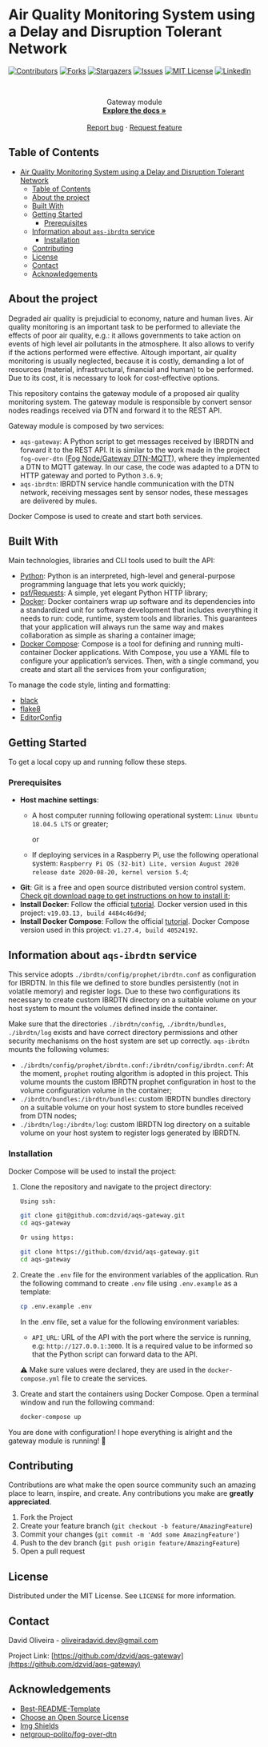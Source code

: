 # Air Quality Monitoring System using a Delay and Disruption Tolerant Network 
<!--
*** Thanks for checking out this README Template. If you have a suggestion that would
*** make this better, please fork the repo and create a pull request or simply open
*** an issue with the tag "enhancement".
*** Thanks again! Now go create something AMAZING! :D
-->

<!-- PROJECT SHIELDS -->
<!--
*** I'm using markdown "reference style" links for readability.
*** Reference links are enclosed in brackets [ ] instead of parentheses ( ).
*** See the bottom of this document for the declaration of the reference variables
*** for contributors-url, forks-url, etc. This is an optional, concise syntax you may use.
*** https://www.markdownguide.org/basic-syntax/#reference-style-links
-->

[![Contributors][contributors-shield]][contributors-url]
[![Forks][forks-shield]][forks-url]
[![Stargazers][stars-shield]][stars-url]
[![Issues][issues-shield]][issues-url]
[![MIT License][license-shield]][license-url]
[![LinkedIn][linkedin-shield]][linkedin-url]

<!-- PROJECT LOGO -->

<br />
<p align="center">
  <p align="center">
    Gateway module
    <br />
    <a href="https://github.com/dzvid/aqs-gateway"><strong>Explore the docs »</strong></a>
    <br />
    <br />
    <!-- <a href="https://tukno-aqs-gateway.herokuapp.com/">View Demo</a>
    · -->
    <a href="https://github.com/dzvid/aqs-gateway/issues">Report bug</a>
    ·
    <a href="https://github.com/dzvid/aqs-gateway/issues">Request feature</a>
  </p>
</p>

<!-- TABLE OF CONTENTS -->

## Table of Contents

- [Air Quality Monitoring System using a Delay and Disruption Tolerant Network](#air-quality-monitoring-system-using-a-delay-and-disruption-tolerant-network)
  - [Table of Contents](#table-of-contents)
  - [About the project](#about-the-project)
  - [Built With](#built-with)
  - [Getting Started](#getting-started)
    - [Prerequisites](#prerequisites)
  - [Information about `aqs-ibrdtn` service](#information-about-aqs-ibrdtn-service)
    - [Installation](#installation)
  - [Contributing](#contributing)
  - [License](#license)
  - [Contact](#contact)
  - [Acknowledgements](#acknowledgements)

<!-- ABOUT THE PROJECT -->

## About the project

Degraded air quality is prejudicial to economy, nature and human lives.  Air quality monitoring is an important task to be performed to alleviate the effects of poor air quality, e.g.: it allows governments to take action on events of high level air pollutants in the atmosphere. It also allows to verify if the actions performed were effective.
Altough important, air quality monitoring is usually neglected, because it is costly, demanding a lot of resources (material, infrastructural, financial and human) to be performed. 
Due to its cost, it is necessary to look for cost-effective options.

<!--
Degraded air quality is prejudicial to economy, nature and human lives.  Air quality monitoring is an important task to be performed to alleviate the effects of poor air quality, but it demands a lot of resources (material, infrastructural , financial and human) to be performed, so its necessary to look for cost-effective options.
Continuous air quality monitoring allows governments to take action on events of high level air pollutants in the atmosphere. It also allows to verify if the actions performed were effective. 
Open access to air monitored data is another important issue necessary to be addressed, it allows population to be aware about the current levels of pollutants and possible effects of it in their lives.
 -->
This repository contains the gateway module of a proposed air quality monitoring system. The gateway module is responsible by convert sensor nodes readings received via DTN and forward it to the REST API. 

Gateway module is composed by two services: 
- `aqs-gateway`: A Python script to get messages received by IBRDTN and forward it to the REST API. It is similar to the work made in the project `fog-over-dtn` ([Fog Node/Gateway DTN-MQTT](https://github.com/netgroup-polito/fog-over-dtn/tree/master/Fog%20Node/Gateway%20DTN-MQTT)), where they implemented a DTN to MQTT gateway. In our case, the code was adapted to a DTN to HTTP gateway and ported to Python `3.6.9`;   
- `aqs-ibrdtn`: IBRDTN service handle communication with the DTN network, receiving messages sent by sensor nodes, these messages are delivered by mules.

Docker Compose is used to create and start both services. 

## Built With

Main technologies, libraries and CLI tools used to built the API:

- [Python](https://www.python.org/): Python is an interpreted, high-level and general-purpose programming language that lets you work quickly;
- [psf/Requests](https://github.com/psf/requests): A simple, yet elegant Python HTTP library;
- [Docker](https://www.docker.com/): Docker containers wrap up software and its dependencies into a standardized unit for software development that includes everything it needs to run: code, runtime, system tools and libraries. This guarantees that your application will always run the same way and makes collaboration as simple as sharing a container image;
- [Docker Compose](https://docs.docker.com/compose/): Compose is a tool for defining and running multi-container Docker applications. With Compose, you use a YAML file to configure your application’s services. Then, with a single command, you create and start all the services from your configuration;

To manage the code style, linting and formatting:

- [black](https://github.com/eslint/eslint)
- [flake8](https://github.com/prettier/prettier)
- [EditorConfig](https://editorconfig.org/)

<!-- GETTING STARTED -->

## Getting Started

To get a local copy up and running follow these steps.

### Prerequisites
 - **Host machine settings**:
    - A host computer running following operational system: `Linux Ubuntu 18.04.5 LTS` or greater; 

      or

    - If deploying services in a Raspberry Pi, use the following operational system: `Raspberry Pi OS (32-bit) Lite, version August 2020 release date 2020-08-20, kernel version 5.4`; 
- **Git**: Git is a free and open source distributed version control system. [Check git download page to get instructions on how to install it](https://git-scm.com/download/linux);
- **Install Docker**: Follow the official [tutorial](https://docs.docker.com/install/). Docker version used in this project: `v19.03.13, build 4484c46d9d`;
- **Install Docker Compose**: Follow the official [tutorial](https://docs.docker.com/compose/). Docker Compose version used in this project: `v1.27.4, build 40524192`.

## Information about `aqs-ibrdtn` service
This service adopts `./ibrdtn/config/prophet/ibrdtn.conf` as configuration for IBRDTN. In this file we defined to store bundles persistently (not in volatile memory) and register logs. Due to these two configurations its necessary to create custom IBRDTN directory on a suitable volume on your host system to mount the volumes defined inside the container.

Make sure that the directories `./ibrdtn/config`, `./ibrdtn/bundles`, `./ibrdtn/log` exists and have correct directory permissions and other security mechanisms on the host system are set up correctly. `aqs-ibrdtn` mounts the following volumes: 
  - `./ibrdtn/config/prophet/ibrdtn.conf:/ibrdtn/config/ibrdtn.conf`: At the moment, `prophet` routing algorithm is adopted in this project. This volume mounts the custom IBRDTN prophet configuration in host to the volume configuration volume in the container;
  - `./ibrdtn/bundles:/ibrdtn/bundles`: custom IBRDTN bundles directory on a suitable volume on your host system to store bundles received from DTN nodes;
  - `./ibrdtn/log:/ibrdtn/log`: custom IBRDTN log directory on a suitable volume on your host system to register logs generated by IBRDTN.
 
### Installation

Docker Compose will be used to install the project:

1. Clone the repository and navigate to the project directory:

   ```sh
   Using ssh:

   git clone git@github.com:dzvid/aqs-gateway.git
   cd aqs-gateway

   Or using https:

   git clone https://github.com/dzvid/aqs-gateway.git
   cd aqs-gateway
   ```

2. Create the `.env` file for the environment variables of the application. Run the following command to create `.env` file using `.env.example` as a template:
    ```sh
    cp .env.example .env
    ```

    In the .env file, set a value for the following environment variables:
   - `API_URL`: URL of the API with the port where the service is running, e.g: `http://127.0.0.1:3000`. It is a required value to be informed so that the Python script can forward data to the API.

   :warning: Make sure values were declared, they are used in the `docker-compose.yml` file to create the services.

3. Create and start the containers using Docker Compose. Open a terminal window and run the following command:

   ```sh
   docker-compose up
   ```

You are done with configuration! I hope everything is alright and the gateway module is running! :tada:

<!-- USAGE EXAMPLES -->

<!-- ## Usage

Use this space to show useful examples of how a project can be used. Additional screenshots, code examples and demos work well in this space. You may also link to more resources.

_For more examples, please refer to the [Documentation](https://example.com)_ -->

<!-- ROADMAP -->

<!-- ## Roadmap

See the [open issues](https://github.com/dzvid/aqs-gateway/issues) for a list of proposed features (and known issues). -->

<!-- CONTRIBUTING -->

## Contributing

Contributions are what make the open source community such an amazing place to learn, inspire, and create. Any contributions you make are **greatly appreciated**.

1. Fork the Project
2. Create your feature branch (`git checkout -b feature/AmazingFeature`)
3. Commit your changes (`git commit -m 'Add some AmazingFeature'`)
4. Push to the dev branch (`git push origin feature/AmazingFeature`)
5. Open a pull request

<!-- LICENSE -->

## License

Distributed under the MIT License. See `LICENSE` for more information.

<!-- CONTACT -->

## Contact

David Oliveira - oliveiradavid.dev@gmail.com

Project Link: [https://github.com/dzvid/aqs-gateway](https://github.com/dzvid/aqs-gateway)

<!-- ACKNOWLEDGEMENTS -->

## Acknowledgements

- [Best-README-Template](https://github.com/othneildrew/Best-README-Template)
- [Choose an Open Source License](https://choosealicense.com)
- [Img Shields](https://shields.io)
- [netgroup-polito/fog-over-dtn](https://github.com/netgroup-polito/fog-over-dtn)

<!-- MARKDOWN LINKS & IMAGES -->
<!-- https://www.markdownguide.org/basic-syntax/#reference-style-links -->

[contributors-shield]: https://img.shields.io/github/contributors/dzvid/aqs-gateway.svg?style=flat-square
[contributors-url]: https://github.com/dzvid/aqs-gateway/graphs/contributors
[forks-shield]: https://img.shields.io/github/forks/dzvid/aqs-gateway.svg?style=flat-square
[forks-url]: https://github.com/dzvid/aqs-gateway/network/members
[stars-shield]: https://img.shields.io/github/stars/dzvid/aqs-gateway.svg?style=flat-square
[stars-url]: https://github.com/dzvid/aqs-gateway/stargazers
[issues-shield]: https://img.shields.io/github/issues/dzvid/aqs-gateway.svg?style=flat-square
[issues-url]: https://github.com/dzvid/aqs-gateway/issues
[license-shield]: https://img.shields.io/github/license/dzvid/aqs-gateway.svg?style=flat-square
[license-url]: https://github.com/dzvid/aqs-gateway/blob/master/LICENSE.txt
[linkedin-shield]: https://img.shields.io/badge/-LinkedIn-black.svg?style=flat-square&logo=linkedin&colorB=555
[linkedin-url]: https://linkedin.com/in/dzvid
